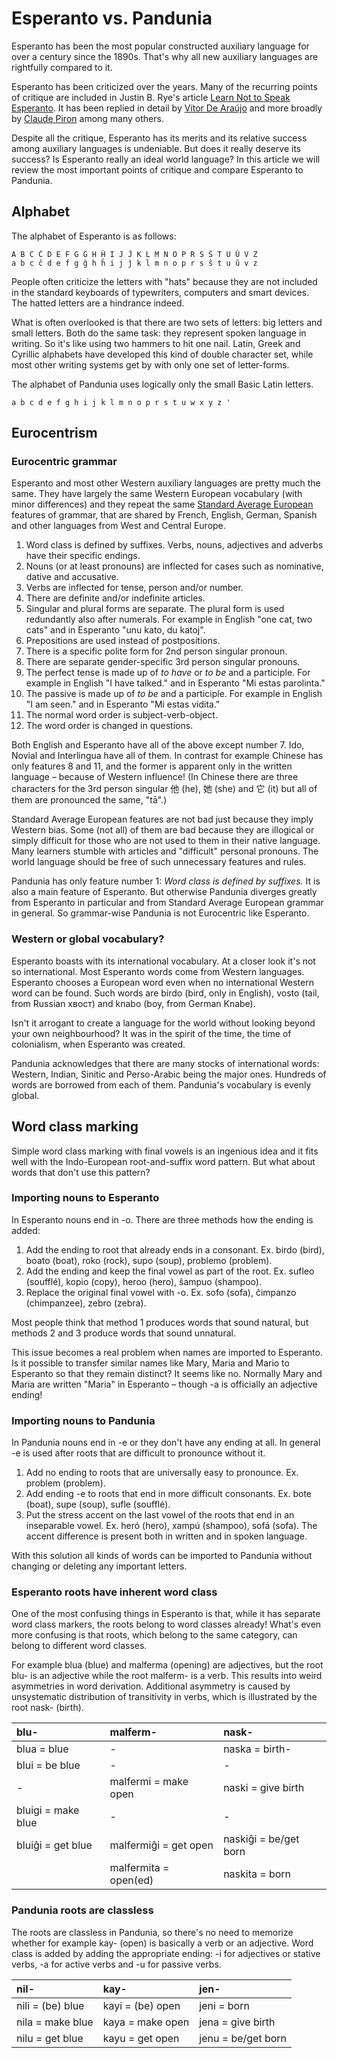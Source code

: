 # Esperanto vs. Pandunia

Esperanto has been the most popular constructed auxiliary language for over a century since the 1890s. That's why all new auxiliary languages are rightfully compared to it.


Esperanto has been criticized over the years. Many of the recurring points of critique are included in Justin B. Rye's article [Learn Not to Speak Esperanto](http://jbr.me.uk/ranto/index.html). It has been replied in detail by [Vítor De Araújo](https://elmord.org/misc/kontrauranto/) and more broadly by [Claude Piron](http://claudepiron.free.fr/articlesenanglais/why.htm) among many others.

Despite all the critique, Esperanto has its merits and its relative success among auxiliary languages is undeniable. But does it really deserve its success? Is Esperanto really an ideal world language? In this article we will review the most important points of critique and compare Esperanto to Pandunia.



## Alphabet

The alphabet of Esperanto is as follows:

    A B C Ĉ D E F G Ĝ H Ĥ I J Ĵ K L M N O P R S Ŝ T U Ŭ V Z
    a b c ĉ d e f g ĝ h ĥ i j ĵ k l m n o p r s ŝ t u ŭ v z

People often criticize the letters with "hats" because they are not included in the standard keyboards of typewriters, computers and smart devices. The hatted letters are a hindrance indeed.

What is often overlooked is that there are two sets of letters: big letters and small letters. Both do the same task: they represent spoken language in writing. So it's like using two hammers to hit one nail. Latin, Greek and Cyrillic alphabets have developed this kind of double character set, while most other writing systems get by with only one set of letter-forms.

The alphabet of Pandunia uses logically only the small Basic Latin letters.

    a b c d e f g h i j k l m n o p r s t u w x y z '



## Eurocentrism

### Eurocentric grammar

Esperanto and most other Western auxiliary languages are pretty much the same. They have largely the same Western European vocabulary (with minor differences) and they repeat the same [Standard Average European](http://www.joerg-rhiemeier.de/Conlang/sae.html) features of grammar, that are shared by French, English, German, Spanish and other languages from West and Central Europe.

1. Word class is defined by suffixes. Verbs, nouns, adjectives and adverbs have their specific endings.
2. Nouns (or at least pronouns) are inflected for cases such as nominative, dative and accusative.
3. Verbs are inflected for tense, person and/or number.
4. There are definite and/or indefinite articles.
5. Singular and plural forms are separate. The plural form is used redundantly also after numerals. For example in English "one cat, two cats" and in Esperanto "unu kato, du katoj".
6. Prepositions are used instead of postpositions.
7. There is a specific polite form for 2nd person singular pronoun.
8. There are separate gender-specific 3rd person singular pronouns.
9. The perfect tense is made up of _to have_ or _to be_ and a participle. For example in English "I have talked." and in Esperanto "Mi estas parolinta."
10. The passive is made up of _to be_ and a participle. For example in English "I am seen." and in Esperanto "Mi estas vidita."
11. The normal word order is subject-verb-object. 
12. The word order is changed in questions.

Both English and Esperanto have all of the above except number 7. Ido, Novial and Interlingua have all of them. In contrast for example Chinese has only features 8 and 11, and the former is apparent only in the written language – because of Western influence! (In Chinese there are three characters for the 3rd person singular 他 (he), 她 (she) and 它 (it) but all of them are pronounced the same, "tā".)

Standard Average European features are not bad just because they imply Western bias. Some (not all) of them are bad because they are illogical or simply difficult for those who are not used to them in their native language. Many learners stumble with articles and "difficult" personal pronouns. The world language should be free of such unnecessary features and rules.

Pandunia has only feature number 1: _Word class is defined by suffixes._ It is also a main feature of Esperanto. But otherwise Pandunia diverges greatly from Esperanto in particular and from Standard Average European grammar in general. So grammar-wise Pandunia is not Eurocentric like Esperanto.


### Western or global vocabulary?

Esperanto boasts with its international vocabulary. At a closer look it's not so international. Most Esperanto words come from Western languages. Esperanto chooses a European word even when no international Western word can be found. Such words are birdo (bird, only in English), vosto (tail, from Russian хвост) and knabo (boy, from German Knabe).

Isn't it arrogant to create a language for the world without looking beyond your own neighbourhood? It was in the spirit of the time, the time of colonialism, when Esperanto was created.

Pandunia acknowledges that there are many stocks of international words: Western, Indian, Sinitic and Perso-Arabic being the major ones. Hundreds of words are borrowed from each of them. Pandunia's vocabulary is evenly global.



## Word class marking

Simple word class marking with final vowels is an ingenious idea and it fits well with the Indo-European root-and-suffix word pattern. But what about words that don't use this pattern?

### Importing nouns to Esperanto

In Esperanto nouns end in -o. There are three methods how the ending is added:

1. Add the ending to root that already ends in a consonant. Ex. birdo (bird), boato (boat), roko (rock), supo (soup), problemo (problem).
2. Add the ending and keep the final vowel as part of the root. Ex. sufleo (soufflé), kopio (copy), heroo (hero), ŝampuo (shampoo).
3. Replace the original final vowel with -o. Ex. sofo (sofa), ĉimpanzo (chimpanzee), zebro (zebra).

Most people think that method 1 produces words that sound natural, but methods 2 and 3 produce words that sound unnatural.

This issue becomes a real problem when names are imported to Esperanto. Is it possible to transfer similar names like Mary, Maria and Mario to Esperanto so that they remain distinct? It seems like no. Normally Mary and Maria are written "Maria" in Esperanto – though -a is officially an adjective ending!

### Importing nouns to Pandunia

In Pandunia nouns end in -e or they don't have any ending at all. In general -e is used after roots that are difficult to pronounce without it.

1. Add no ending to roots that are universally easy to pronounce. Ex. problem (problem).
2. Add ending -e to roots that end in more difficult consonants. Ex. bote (boat), supe (soup), sufle (soufflé).
3. Put the stress accent on the last vowel of the roots that end in an inseparable vowel. Ex. heró (hero), xampú (shampoo), sofá (sofa). The accent difference is present both in written and in spoken language.

With this solution all kinds of words can be imported to Pandunia without changing or deleting any important letters.


### Esperanto roots have inherent word class

One of the most confusing things in Esperanto is that, while it has separate word class markers, the roots belong to word classes already! What's even more confusing is that roots, which belong to the same category, can belong to different word classes. 

For example blua (blue) and malferma (opening) are adjectives, but the root blu- is an adjective while the root malferm- is a verb. This results into weird asymmetries in word derivation. Additional asymmetry is caused by unsystematic distribution of transitivity in verbs, which is illustrated by the root nask- (birth).

| blu-               | malferm-              | nask-                 |
|:-------------------|:----------------------|:----------------------|
| blua = blue        | -                     | naska = birth-        |
| blui = be blue     | -                     | -                     |
| -                  | malfermi = make open  | naski = give birth    |
| bluigi = make blue | -                     | -                     |
| bluiĝi = get blue  | malfermiĝi = get open | naskiĝi = be/get born |
|                    | malfermita = open(ed) | naskita = born        |


### Pandunia roots are classless

The roots are classless in Pandunia, so there's no need to memorize whether for example kay- (open) is basically a verb or an adjective. Word class is added by adding the appropriate ending: -i for adjectives or stative verbs, -a for active verbs and -u for passive verbs.

| nil-               | kay-              | jen-               |
|:-------------------|:------------------|:-------------------|
| nili = (be) blue   | kayi = (be) open  | jeni = born        |
| nila = make blue   | kaya = make open  | jena = give birth  |
| nilu = get blue    | kayu = get open   | jenu = be/get born |



